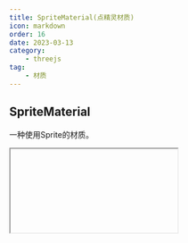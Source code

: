 ```yaml
---
title: SpriteMaterial(点精灵材质)
icon: markdown
order: 16
date: 2023-03-13
category:
    - threejs
tag:
    - 材质
---
```


## SpriteMaterial

一种使用Sprite的材质。

<IFrame url="https://luotainxu-demo.netlify.app/#/threejs/spriteMaterial"/>

## 构造器

### parameters : Object

parameters - (可选)用于定义材质外观的对象，具有一个或多个属性。材质的任何属性都可以从此处传入(包括从Material继承的任何属性)

属性color例外，其可以作为十六进制字符串传递，默认情况下为 0xffffff（白色）， 内部调用Color.set(color)。 SpriteMaterials不会被Material.clippingPlanes裁剪。

## 属性

共有属性请参见其基类[Material](/threejs/材质/材质.md)

### .alphaMap : Texture

alpha贴图是一张灰度纹理，用于控制整个表面的不透明度。（黑色：完全透明；白色：完全不透明）。 默认值为null。

仅使用纹理的颜色，忽略alpha通道（如果存在）。 对于RGB和RGBA纹理，WebGL渲染器在采样此纹理时将使用绿色通道， 因为在DXT压缩和未压缩RGB 565格式中为绿色提供了额外的精度。 Luminance-only以及luminance/alpha纹理也仍然有效。

### .color : Color

材质的颜色(Color)，默认值为白色 (0xffffff)。 .map会和 color 相乘。

### .fog : Boolean

材质是否受雾影响。默认为true。

### .isSpriteMaterial : Boolean

Read-only标志，用于检查给定对象是否为SpriteMaterial类型。

### .map : Texture

颜色贴图。可以选择包括一个alpha通道，通常与.transparent 或.alphaTest。默认为null。

### .rotation : Radians

sprite的转动，以弧度为单位。默认值为0。

### .sizeAttenuation : Boolean

精灵的大小是否会被相机深度衰减。（仅限透视摄像头。）默认为true。

### .transparent : Boolean

定义此材质是否透明。默认值为 true。

## 方法

共有方法请参见其基类[Material](/threejs/材质/材质.md)
